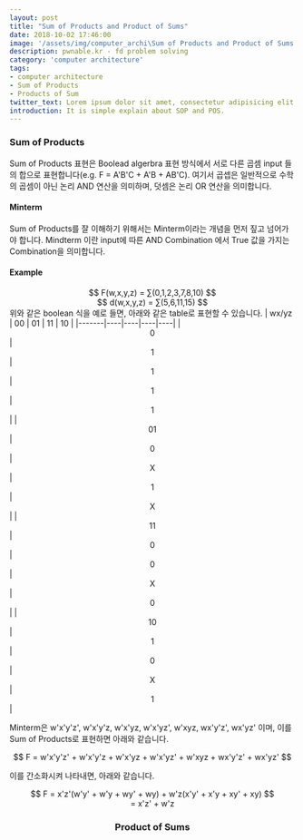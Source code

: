 ```yaml
---
layout: post
title: "Sum of Products and Product of Sums"
date: 2018-10-02 17:46:00
image: '/assets/img/computer_archi\Sum of Products and Product of Sums.PNG'
description: pwnable.kr - fd problem solving
category: 'computer architecture'
tags:
- computer architecture
- Sum of Products
- Products of Sum
twitter_text: Lorem ipsum dolor sit amet, consectetur adipisicing elit.
introduction: It is simple explain about SOP and POS.
---
```


### Sum of Products
 Sum of Products 표현은 Boolead algerbra 표현 방식에서 서로 다른 곱셈 input 들의 합으로 표현합니다(e.g. F = A'B'C + A'B + AB'C). 여기서 곱셉은 일반적으로 수학의 곱셈이 아닌 논리 AND 연산을 의미하며, 덧셈은 논리 OR 연산을 의미합니다.

 #### Minterm

 Sum of Products를 잘 이해하기 위해서는 Minterm이라는 개념을 먼저 짚고 넘어가야 합니다. Mindterm 이란 input에 따른 AND Combination 에서 True 값을 가지는 Combination을 의미합니다.

#### Example
<center>$$ F(w,x,y,z) = ∑(0,1,2,3,7,8,10) $$</center>
<center>$$ d(w,x,y,z) = ∑(5,6,11,15) $$</center>
위와 같은 boolean 식을 예로 들면, 아래와 같은 table로 표현할 수 있습니다. 
| wx/yz | 00 | 01 | 11 | 10 |
|-------|----|----|----|----|
|<center> 0 </center> |<center> 1 </center> |<center> 1 </center> |<center> 1 </center> |<center> 1 </center> |
|<center> 01 </center> |<center> 0 </center>|<center> X </center>|<center> 1 </center> |<center> X </center> |
|<center> 11 </center> |<center> 0 </center>|<center> 0 </center>|<center> X </center>|<center> 0 </center>|
|<center> 10 </center> |<center> 1 </center>|<center> 0 </center>|<center> X </center>|<center> 1 </center>|

 Minterm은 w'x'y'z', w'x'y'z, w'x'yz, w'x'yz', w'xyz, wx'y'z', wx'yz' 이며, 이를 Sum of Products로 표현하면 아래와 같습니다.

<center>$$ F =  w'x'y'z' + w'x'y'z + w'x'yz + w'x'yz' + w'xyz + wx'y'z' + wx'yz' $$</center>

이를 간소화시켜 나타내면, 아래와 같습니다.

<center>$$ F =  x'z'(w'y' + w'y + wy' + wy) + w'z(x'y' + x'y + xy' + xy) $$</br>
 = x'z' + w'z</br>

 ### Product of Sums